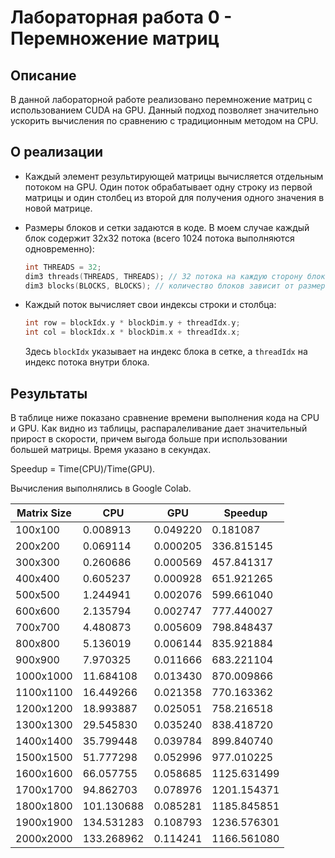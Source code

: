 # Лабораторная работа 0 - Перемножение матриц

## Описание

В данной лабораторной работе реализовано перемножение матриц с использованием CUDA на GPU. Данный подход позволяет значительно ускорить вычисления по сравнению с традиционным методом на CPU.

## О реализации

- Каждый элемент результирующей матрицы вычисляется отдельным потоком на GPU. Один поток обрабатывает одну строку из первой матрицы и один столбец из второй для получения одного значения в новой матрице. 

- Размеры блоков и сетки задаются в коде. В моем случае каждый блок содержит 32x32 потока (всего 1024 потока выполняются одновременно):

    ```cpp
    int THREADS = 32;
    dim3 threads(THREADS, THREADS); // 32 потока на каждую сторону блока
    dim3 blocks(BLOCKS, BLOCKS); // количество блоков зависит от размера матрицы
    ```

- Каждый поток вычисляет свои индексы строки и столбца:

    ```cpp
    int row = blockIdx.y * blockDim.y + threadIdx.y;
    int col = blockIdx.x * blockDim.x + threadIdx.x;
    ```

  Здесь `blockIdx` указывает на индекс блока в сетке, а `threadIdx` на индекс потока внутри блока.

## Результаты

В таблице ниже показано сравнение времени выполнения кода на CPU и GPU. Как видно из таблицы, распаралеливание дает значительный прирост в скорости, причем выгода больше при использовании большей матрицы. 
Время указано в секундах. 

Speedup = Time(CPU)/Time(GPU). 

Вычисления выполнялись в Google Colab.



| Matrix Size   |     CPU      |     GPU      |   Speedup   |
|---------------|--------------|--------------|-------------|
|      100x100  |   0.008913   |   0.049220   |   0.181087  |
|      200x200  |   0.069114   |   0.000205   | 336.815145  |
|      300x300  |   0.260686   |   0.000569   | 457.841317  |
|      400x400  |   0.605237   |   0.000928   | 651.921265  |
|      500x500  |   1.244941   |   0.002076   | 599.661040  |
|      600x600  |   2.135794   |   0.002747   | 777.440027  |
|      700x700  |   4.480873   |   0.005609   | 798.848437  |
|      800x800  |   5.136019   |   0.006144   | 835.921884  |
|      900x900  |   7.970325   |   0.011666   | 683.221104  |
|    1000x1000  |  11.684108   |   0.013430   | 870.009866  |
|    1100x1100  |  16.449266   |   0.021358   | 770.163362  |
|    1200x1200  |  18.993887   |   0.025051   | 758.216518  |
|    1300x1300  |  29.545830   |   0.035240   | 838.418720  |
|    1400x1400  |  35.799448   |   0.039784   | 899.840740  |
|    1500x1500  |  51.777298   |   0.052996   | 977.010225  |
|    1600x1600  |  66.057755   |   0.058685   | 1125.631499 |
|    1700x1700  |  94.862703   |   0.078976   | 1201.154371 |
|    1800x1800  | 101.130688   |   0.085281   | 1185.845851 |
|    1900x1900  | 134.531283   |   0.108793   | 1236.576301 |
|    2000x2000  | 133.268962   |   0.114241   | 1166.561080 |



